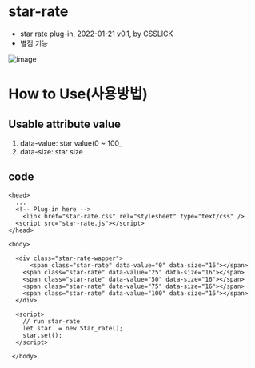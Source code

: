 # star-rate
- star rate plug-in, 2022-01-21 v0.1, by CSSLICK
- 별점 기능

![image](https://user-images.githubusercontent.com/24298382/150494344-09283fb6-2e14-43bc-a565-b960a52b7940.png)

# How to Use(사용방법)

## Usable attribute value
1. data-value: star value(0 ~ 100_
2. data-size: star size

## code
```
<head>
  ...
  <!-- Plug-in here -->
	<link href="star-rate.css" rel="stylesheet" type="text/css" />
  <script src="star-rate.js"></script>
</head>

<body>

  <div class="star-rate-wapper">
	  <span class="star-rate" data-value="0" data-size="16"></span>
    <span class="star-rate" data-value="25" data-size="16"></span>
    <span class="star-rate" data-value="50" data-size="16"></span>
    <span class="star-rate" data-value="75" data-size="16"></span>
    <span class="star-rate" data-value="100" data-size="16"></span>
  </div>
  
  <script>
    // run star-rate
    let star  = new Star_rate();
    star.set();
  </script>
  
 </body>
```


